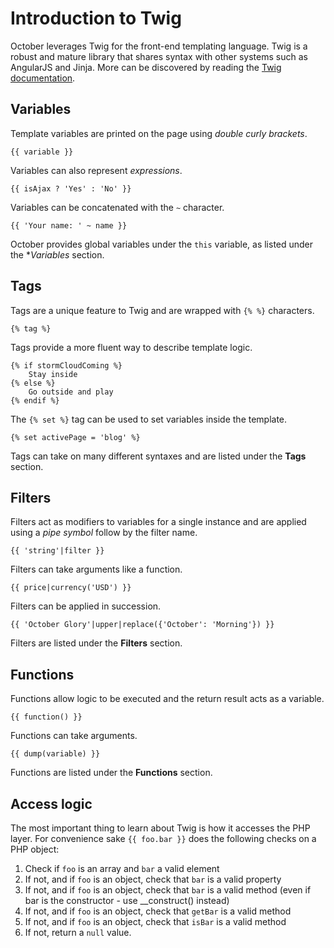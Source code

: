 # Introduction to Twig

October leverages Twig for the front-end templating language. Twig is a robust and mature library that shares syntax with other systems such as AngularJS and Jinja. More can be discovered by reading the [Twig documentation](http://twig.sensiolabs.org/documentation).

## Variables

Template variables are printed on the page using *double curly brackets*.

    {{ variable }}

Variables can also represent *expressions*.

    {{ isAjax ? 'Yes' : 'No' }}

Variables can be concatenated with the `~` character.

    {{ 'Your name: ' ~ name }}

October provides global variables under the `this` variable, as listed under the **Variables* section.

## Tags

Tags are a unique feature to Twig and are wrapped with `{% %}` characters.

    {% tag %}

Tags provide a more fluent way to describe template logic.

    {% if stormCloudComing %}
        Stay inside
    {% else %}
        Go outside and play
    {% endif %}

The `{% set %}` tag can be used to set variables inside the template.

    {% set activePage = 'blog' %}

Tags can take on many different syntaxes and are listed under the **Tags** section.

## Filters

Filters act as modifiers to variables for a single instance and are applied using a *pipe symbol* follow by the filter name.

    {{ 'string'|filter }}

Filters can take arguments like a function.

    {{ price|currency('USD') }}

Filters can be applied in succession.

    {{ 'October Glory'|upper|replace({'October': 'Morning'}) }}

Filters are listed under the **Filters** section.

## Functions

Functions allow logic to be executed and the return result acts as a variable.

    {{ function() }}

Functions can take arguments.

    {{ dump(variable) }}

Functions are listed under the **Functions** section.

## Access logic

The most important thing to learn about Twig is how it accesses the PHP layer. For convenience sake `{{ foo.bar }}` does the following checks on a PHP object:

1. Check if `foo` is an array and `bar` a valid element
1. If not, and if `foo` is an object, check that `bar` is a valid property
1. If not, and if `foo` is an object, check that `bar` is a valid method (even if bar is the constructor - use __construct() instead)
1. If not, and if `foo` is an object, check that `getBar` is a valid method
1. If not, and if `foo` is an object, check that `isBar` is a valid method
1. If not, return a `null` value.
